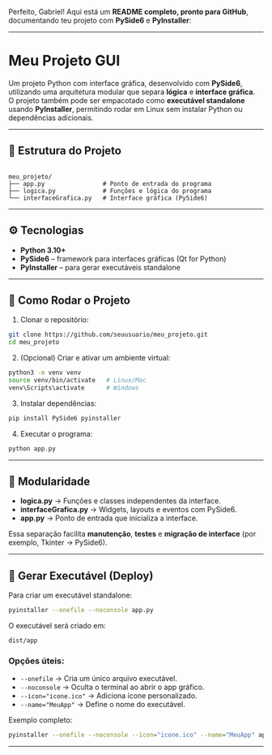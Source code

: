 Perfeito, Gabriel! Aqui está um **README completo, pronto para GitHub**, documentando teu projeto com **PySide6** e **PyInstaller**:

---

# Meu Projeto GUI

Um projeto Python com interface gráfica, desenvolvido com **PySide6**, utilizando uma arquitetura modular que separa **lógica** e **interface gráfica**.  
O projeto também pode ser empacotado como **executável standalone** usando **PyInstaller**, permitindo rodar em Linux sem instalar Python ou dependências adicionais.

---

## 🧩 Estrutura do Projeto

```

meu_projeto/
├── app.py                # Ponto de entrada do programa
├── logica.py             # Funções e lógica do programa
└── interfaceGrafica.py   # Interface gráfica (PySide6)

```

---

## ⚙️ Tecnologias

- **Python 3.10+**
- **PySide6** – framework para interfaces gráficas (Qt for Python)
- **PyInstaller** – para gerar executáveis standalone

---

## 🚀 Como Rodar o Projeto

1. Clonar o repositório:
```bash
git clone https://github.com/seuusuario/meu_projeto.git
cd meu_projeto
````

2. (Opcional) Criar e ativar um ambiente virtual:

```bash
python3 -m venv venv
source venv/bin/activate   # Linux/Mac
venv\Scripts\activate      # Windows
```

3. Instalar dependências:

```bash
pip install PySide6 pyinstaller
```

4. Executar o programa:

```bash
python app.py
```

---

## 🧱 Modularidade

* **logica.py** → Funções e classes independentes da interface.
* **interfaceGrafica.py** → Widgets, layouts e eventos com PySide6.
* **app.py** → Ponto de entrada que inicializa a interface.

Essa separação facilita **manutenção**, **testes** e **migração de interface** (por exemplo, Tkinter → PySide6).

---

## 🧰 Gerar Executável (Deploy)

Para criar um executável standalone:

```bash
pyinstaller --onefile --noconsole app.py
```

O executável será criado em:

```
dist/app
```

### Opções úteis:

* `--onefile` → Cria um único arquivo executável.
* `--noconsole` → Oculta o terminal ao abrir o app gráfico.
* `--icon="icone.ico"` → Adiciona ícone personalizado.
* `--name="MeuApp"` → Define o nome do executável.

Exemplo completo:

```bash
pyinstaller --onefile --noconsole --icon="icone.ico" --name="MeuApp" app.py
```

---